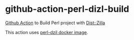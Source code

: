 # github-action-perl-dizl-build

[Github Action](https://github.com/features/actions) to Build Perl project with [Dist::Zilla](https://metacpan.org/pod/Dist::Zilla)

This action uses [perl-dzil docker image](https://github.com/Perl-CI/docker-img-perl-dzil/packages/55566).
